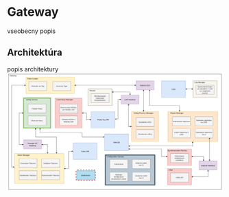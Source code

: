 # Gateway
vseobecny popis

## Architektúra
popis architektury
![](/assets/images/gateway/architecture.png)
